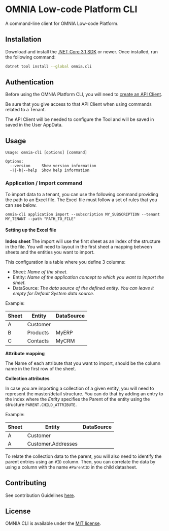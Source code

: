 # OMNIA Low-code Platform CLI

A command-line client for OMNIA Low-code Platform.

## Installation

Download and install the [.NET Core 3.1 SDK](https://www.microsoft.com/net/download) or newer. Once installed, run the following command:

```bash
dotnet tool install --global omnia.cli
```


## Authentication

Before using the OMNIA Platform CLI, you will need to [create an API Client](https://docs.omnialowcode.com/omnia3_apiclienttutorial.html#3-define-an-api-client). 

Be sure that you give access to that API Client when using commands related to a Tenant.

The API Client will be needed to configure the Tool and will be saved in saved in the User AppData.


## Usage

```text
Usage: omnia-cli [options] [command]

Options:
  --version     Show version information
  -?|-h|--help  Show help information

```

### Application / Import command

To import data to a tenant, you can use the following command providing the path to an Excel file. The Excel file must follow a set of rules that you can see below.

`omnia-cli application import --subscription MY_SUBSCRIPTION --tenant MY_TENANT --path "PATH_TO_FILE"`

#### Setting up the Excel file

**Index sheet**
The import will use the first sheet as an index of the structure in the file.
You will need to layout in the first sheet a mapping between sheets and the entities you want to import.

This configuration is a table where you define 3 columns:

  - Sheet: *Name of the sheet.*
  - Entity: *Name of the application concept to which you want to import the sheet.*
  - DataSource: *The data source of the defined entity. You can leave it empty for Default System data source.*

Example:

| Sheet | Entity   | DataSource |
| ----- | -------- | ---------- |
| A     | Customer |            |
| B     | Products | MyERP      |
| C     | Contacts | MyCRM      |

**Attribute mapping**

The Name of each attribute that you want to import, should be the column name in the first row of the sheet.

**Collection attributes**

In case you are importing a collection of a given entity, you will need to represent the master/detail structure.
You can do that by adding an entry to the index where the *Entity* specifies the Parent of the entity using the structure `PARENT.CHILD_ATTRIBUTE`.

Example:

| Sheet | Entity             | DataSource |
| ----- | ------------------ | ---------- |
| A     | Customer           |            |
| A     | Customer.Addresses |            |

To relate the collection data to the parent, you will also need to identify the parent entries using an `#ID` column.
Then, you can correlate the data by using a column with the name `#ParentID` in the child datasheet.

## Contributing

See contribution Guidelines [here](CONTRIBUTING.md).

## License

OMNIA CLI is available under the [MIT license](http://opensource.org/licenses/MIT).
